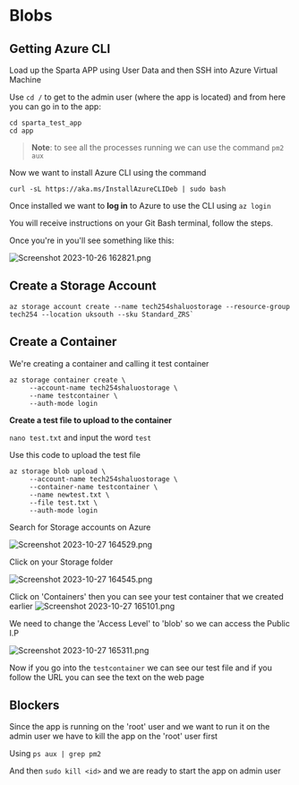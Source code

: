 # Blobs

## Getting Azure CLI

Load up the Sparta APP using User Data and then SSH into Azure Virtual Machine <br>

Use `cd /` to get to the admin user (where the app is located)
and from here you can go in to the app: <br> 

`cd sparta_test_app` <br>
`cd app`

> **Note**:  to see all the processes running we can use the command 
`pm2 aux`

Now we want to install Azure CLI using the command
```
curl -sL https://aka.ms/InstallAzureCLIDeb | sudo bash
```

Once installed we want to **log in** to Azure to use the CLI using `az login` <br>

You will receive instructions on your Git Bash terminal, follow the steps. 

Once you're in you'll see something like this: 

![Screenshot 2023-10-26 162821.png](..%2Fimages%2FScreenshot%202023-10-26%20162821.png)

## Create a Storage Account 
```
az storage account create --name tech254shaluostorage --resource-group tech254 --location uksouth --sku Standard_ZRS`
```

## Create a Container

We're creating a container and calling it test container

```
az storage container create \
     --account-name tech254shaluostorage \
     --name testcontainer \
     --auth-mode login
```

**Create a test file to upload to the container**

`nano test.txt` and input the word `test`

Use this code to upload the test file
```
az storage blob upload \
     --account-name tech254shaluostorage \
     --container-name testcontainer \
     --name newtest.txt \
     --file test.txt \
     --auth-mode login
```
Search for Storage accounts on Azure

![Screenshot 2023-10-27 164529.png](..%2Fimages%2FScreenshot%202023-10-27%20164529.png)

Click on your Storage folder

![Screenshot 2023-10-27 164545.png](..%2Fimages%2FScreenshot%202023-10-27%20164545.png)

Click on 'Containers' then you can see your test container that we created earlier
![Screenshot 2023-10-27 165101.png](..%2Fimages%2FScreenshot%202023-10-27%20165101.png)

We need to change the 'Access Level' to 'blob' so we can access the Public I.P

![Screenshot 2023-10-27 165311.png](..%2Fimages%2FScreenshot%202023-10-27%20165311.png)

Now if you go into the `testcontainer` we can see our test file and if you follow the URL you can see the text on the web page



## Blockers

Since the app is running on the 'root' user and we want to run it on the admin user we have to kill the app on the 'root' user first

Using `ps aux | grep pm2`

And then `sudo kill <id>` and we are ready to start the app on admin user






















